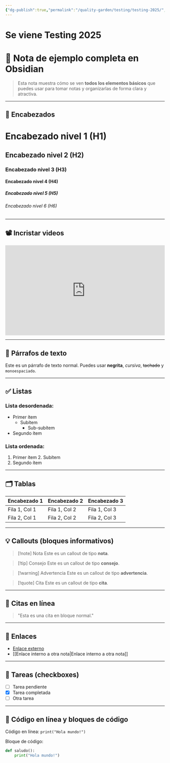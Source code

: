 ```yaml
---
{"dg-publish":true,"permalink":"/quality-garden/testing/testing-2025/","tags":["prueba","testing"],"created":"2024-12-30T00:41:56.617-03:00","updated":"2025-07-01T08:27:02.269-03:00"}
---
```


# Se viene Testing 2025
# 🌟 Nota de ejemplo completa en Obsidian

> Esta nota muestra cómo se ven **todos los elementos básicos** que puedes usar para tomar notas y organizarlas de forma clara y atractiva.

---

## 📝 Encabezados

# Encabezado nivel 1 (H1)
## Encabezado nivel 2 (H2)
### Encabezado nivel 3 (H3)
#### Encabezado nivel 4 (H4)
##### Encabezado nivel 5 (H5)
###### Encabezado nivel 6 (H6)

---

## 📽 Incristar videos
<iframe src="https://www.youtube.com/embed/fvF9xCxGYn0" title="$1" style="width:100%; aspect-ratio:16/9" loading="lazy" frameborder="0" allow="accelerometer; autoplay; clipboard-write; encrypted-media; gyroscope; picture-in-picture; web-share" allowfullscreen></iframe>

---
## 📌 Párrafos de texto

Este es un párrafo de texto normal. Puedes usar **negrita**, *cursiva*, ~~tachado~~ y `monoespaciado`.

---

## ✅ Listas

### Lista desordenada:
- Primer ítem
  - Subítem
    - Sub-subítem
- Segundo ítem

### Lista ordenada:
1. Primer ítem
   2. Subítem
3. Segundo ítem

---

## 🗂️ Tablas

| Encabezado 1 | Encabezado 2 | Encabezado 3 |
|--------------|---------------|---------------|
| Fila 1, Col 1 | Fila 1, Col 2 | Fila 1, Col 3 |
| Fila 2, Col 1 | Fila 2, Col 2 | Fila 2, Col 3 |

---

## 💡 Callouts (bloques informativos)

> [!note] Nota
> Este es un callout de tipo **nota**.

> [!tip] Consejo
> Este es un callout de tipo **consejo**.

> [!warning] Advertencia
> Este es un callout de tipo **advertencia**.

> [!quote] Cita
> Este es un callout de tipo **cita**.

---

## 💬 Citas en línea

> "Esta es una cita en bloque normal."

---

## 🔗 Enlaces

- [Enlace externo](https://obsidian.md)
- [[Enlace interno a otra nota\|Enlace interno a otra nota]]

---

## 📌 Tareas (checkboxes)

- [ ] Tarea pendiente
- [x] Tarea completada
- [ ] Otra tarea

---

## 🔢 Código en línea y bloques de código

Código en línea: `print("Hola mundo!")`

Bloque de código:

```python
def saludo():
    print("Hola mundo!")